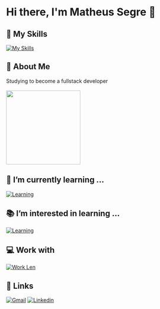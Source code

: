# Hi there, I'm Matheus Segre 👋

## 🚀 My Skills
[![My Skills](https://skillicons.dev/icons?i=cs,html,css,js,git,figma,nodejs)](https://skillicons.dev)

## 📝 About Me
Studying to become a fullstack developer<br/><br/>
<a href="https://github.com/matheussegre/convoychat">
  <img height=200 align="center" src="https://github-readme-stats.vercel.app/api/top-langs?username=matheussegre&layout=compact&langs_count=8&card_width=320&theme=radical" />
</a>

## 🌱 I’m currently learning ...
[![Learning](https://skillicons.dev/icons?i=cs)](https://skillicons.dev)

## 📚 I’m interested in learning ...
[![Learning](https://skillicons.dev/icons?i=java,py,react,ts)](https://skillicons.dev)

## 💻 Work with
[![Work Len](https://skillicons.dev/icons?i=cs)](https://skillicons.dev)

## 🔗 Links
[![Gmail](https://img.shields.io/badge/Gmail-D14836?style=for-the-badge&logo=gmail&logoColor=white)](mailto:matheussegre.soares@gmail.com)
[![Linkedin](https://img.shields.io/badge/LinkedIn-0077B5?style=for-the-badge&logo=linkedin&logoColor=white)](https://www.linkedin.com/in/matheus-segre/)


